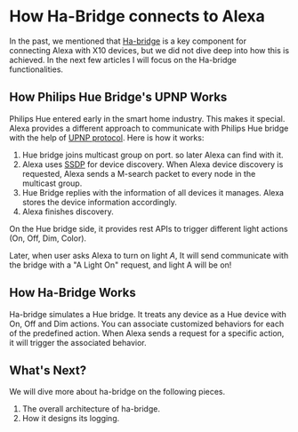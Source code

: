 # How Ha-Bridge connects to Alexa
In the past, we mentioned that [Ha-bridge](https://github.com/bwssytems/ha-bridge) is a key component for connecting Alexa with X10 devices, but we did not dive deep into how this is achieved. In the next few articles I will focus on the Ha-bridge functionalities.

## How Philips Hue Bridge's UPNP Works
Philips Hue entered early in the smart home industry. This makes it special. Alexa provides a different approach to communicate with Philips Hue bridge with the help of [UPNP protocol](https://www.geeksforgeeks.org/universal-plug-and-play-upnp/). Here is how it works:
1. Hue bridge joins multicast group on port. so later Alexa can find with it.
2. Alexa uses [SSDP](https://www.geeksforgeeks.org/universal-plug-and-play-upnp/) for device discovery. When Alexa device discovery is requested, Alexa sends a M-search packet to every node in the multicast group.
3. Hue Bridge replies with the information of all devices it manages. Alexa stores the device information accordingly.
4. Alexa finishes discovery.

On the Hue bridge side, it provides rest APIs to trigger different light actions (On, Off, Dim, Color).

Later, when user asks Alexa to turn on light *A*, It will send communicate with the bridge with a "A Light On" request, and light A will be on!

## How Ha-Bridge Works
Ha-bridge simulates a Hue bridge. It treats any device as a Hue device with On, Off and Dim actions. You can associate customized behaviors for each of the predefined action. When Alexa sends a request for a specific action, it will trigger the associated behavior.

## What's Next?
We will dive more about ha-bridge on the following pieces.
1. The overall architecture of ha-bridge.
2. How it designs its logging.